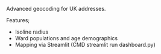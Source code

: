 Advanced geocoding for UK addresses.

Features;
- Isoline radius
- Ward populations and age demographics
- Mapping via Streamlit (CMD streamlit run dashboard.py)